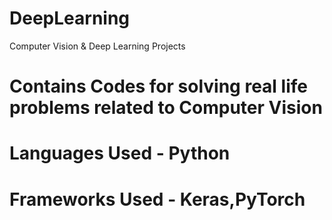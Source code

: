# DeepLearning
Computer Vision &amp; Deep Learning Projects


# Contains Codes for solving real life problems related to Computer Vision

# Languages Used - Python
# Frameworks Used - Keras,PyTorch


